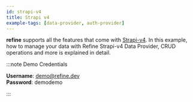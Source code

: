```yaml
---
id: strapi-v4
title: Strapi v4
example-tags: [data-provider, auth-provider]
---
```


**refine** supports all the features that come with [Strapi-v4](https://docs.strapi.io/developer-docs/latest/getting-started/introduction.html). In this example, how to manage your data with Refine Strapi-v4 Data Provider, CRUD operations and more is explained in detail.

:::note Demo Credentials

**Username**: demo@refine.dev  
**Password**: demodemo

:::

<CodeSandboxExample path="data-provider-strapi-v4" />
